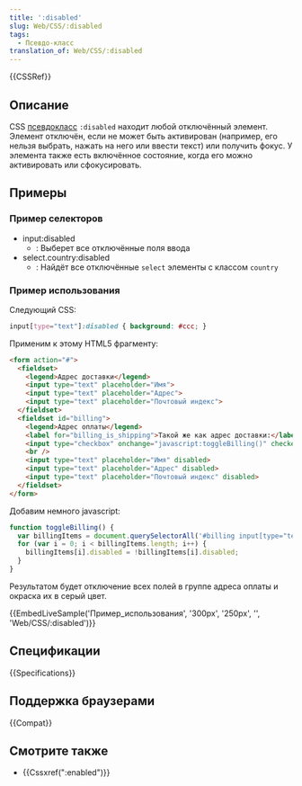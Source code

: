 ```yaml
---
title: ':disabled'
slug: Web/CSS/:disabled
tags:
  - Псевдо-класс
translation_of: Web/CSS/:disabled
---
```


{{CSSRef}}

## Описание

CSS [псевдокласс](/ru/docs/Web/CSS/Псевдо-классы) `:disabled` находит любой отключённый элемент. Элемент отключён, если не может быть активирован (например, его нельзя выбрать, нажать на него или ввести текст) или получить фокус. У элемента также есть включённое состояние, когда его можно активировать или сфокусировать.

## Примеры

### Пример селекторов

- input:disabled
  - : Выберет все отключённые поля ввода
- select.country:disabled
  - : Найдёт все отключённые `select` элементы с классом `country`

### Пример использования

Следующий CSS:

```css
input[type="text"]:disabled { background: #ccc; }
```

Применим к этому HTML5 фрагменту:

```html
<form action="#">
  <fieldset>
    <legend>Адрес доставки</legend>
    <input type="text" placeholder="Имя">
    <input type="text" placeholder="Адрес">
    <input type="text" placeholder="Почтовый индекс">
  </fieldset>
  <fieldset id="billing">
    <legend>Адрес оплаты</legend>
    <label for="billing_is_shipping">Такой же как адрес доставки:</label>
    <input type="checkbox" onchange="javascript:toggleBilling()" checked>
    <br />
    <input type="text" placeholder="Имя" disabled>
    <input type="text" placeholder="Адрес" disabled>
    <input type="text" placeholder="Почтовый индекс" disabled>
  </fieldset>
</form>
```

Добавим немного javascript:

```js
function toggleBilling() {
  var billingItems = document.querySelectorAll('#billing input[type="text"]');
  for (var i = 0; i < billingItems.length; i++) {
    billingItems[i].disabled = !billingItems[i].disabled;
  }
}
```

Результатом будет отключение всех полей в группе адреса оплаты и окраска их в серый цвет.

{{EmbedLiveSample('Пример_использования', '300px', '250px', '', 'Web/CSS/:disabled')}}

## Спецификации

{{Specifications}}

## Поддержка браузерами

{{Compat}}

## Смотрите также

- {{Cssxref(":enabled")}}
